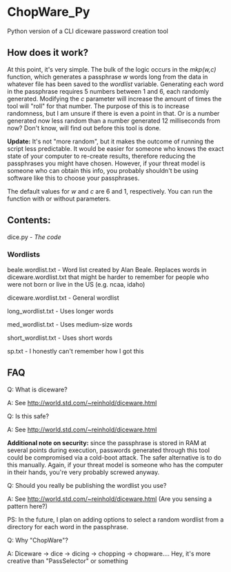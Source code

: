 # ChopWare_Py
Python version of a CLI diceware password creation tool

## How does it work?
At this point, it's very simple. The bulk of the logic occurs in the *mkp(w,c)* function, which generates a passphrase *w* words long from the data in whatever file has been saved to the *wordlist* variable. Generating each word in the passphrase requires 5 numbers between 1 and 6, each randomly generated. Modifying the *c* parameter will increase the amount of times the tool will "roll" for that number. The purpose of this is to increase randomness, but I am unsure if there is even a point in that. Or is a number generated now less random than a number generated 12 milliseconds from now? Don't know, will find out before this tool is done. 

**Update:** It's not "more random", but it makes the outcome of running the script less predictable. It would be easier for someone who knows the exact state of your computer to re-create results, therefore reducing the passphrases you might have chosen. However, if your threat model is someone who can obtain this info, you probably shouldn't be using software like this to choose your passphrases. 

The default values for *w* and *c* are 6 and 1, respectively. You can run the function with or without parameters.

## Contents:
dice.py - *The code*

### Wordlists
  
beale.wordlist.txt - Word list created by Alan Beale. Replaces words in diceware.wordlist.txt that might be harder to remember for people who were not born or live in the US (e.g. ncaa, idaho)

diceware.wordlist.txt - General wordlist

long_wordlist.txt - Uses longer words

med_wordlist.txt - Uses medium-size words

short_wordlist.txt - Uses short words

sp.txt - I honestly can't remember how I got this

## FAQ

Q: What is diceware?

A: See http://world.std.com/~reinhold/diceware.html



Q: Is this safe?

A: See http://world.std.com/~reinhold/diceware.html

**Additional note on security:** since the passphrase is stored in RAM at several points during execution, passwords generated through this tool could be compromised via a cold-boot attack. The safer alternative is to do this manually. Again, if your threat model is someone who has the computer in their hands, you're very probably screwed anyway.


Q: Should you really be publishing the wordlist you use?

A: See http://world.std.com/~reinhold/diceware.html (Are you sensing a pattern here?)

PS: In the future, I plan on adding options to select a random wordlist from a directory for each word in the passphrase.



Q: Why "ChopWare"?

A: Diceware -> dice -> dicing -> chopping -> chopware.... Hey, it's more creative than "PassSelector" or something
